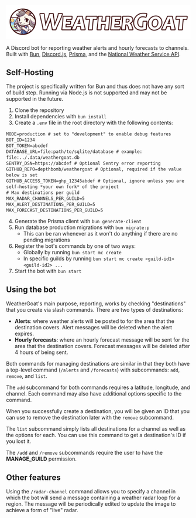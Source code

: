 <div align="center">
	<img src="./art/hero.png" alt="WeatherGoat Banner" title="WeatherGoat">
</div>

A Discord bot for reporting weather alerts and hourly forecasts to channels. Built with [Bun](https://bun.sh/), [Discord.js](https://discord.js.org/), [Prisma](https://www.prisma.io/), and the [National Weather Service API](https://www.weather.gov/documentation/services-web-api).

## Self-Hosting

The project is specifically written for Bun and thus does not have any sort of build step. Running via Node.js is not supported and may not be supported in the future.

1. Clone the repository
2. Install dependencies with `bun install`
3. Create a `.env` file in the root directory with the following contents:
```env
MODE=production # set to "development" to enable debug features
BOT_ID=1234
BOT_TOKEN=abcdef
DATABASE_URL=file:path/to/sqlite/database # example: file:../.data/weathergoat.db
SENTRY_DSN=https://abcdef # Optional Sentry error reporting
GITHUB_REPO=depthbomb/weathergoat # Optional, required if the value below is set
GITHUB_ACCESS_TOKEN=ghp_12345abdef # Optional, ignore unless you are self-hosting *your own fork* of the project
# Max destinations per guild
MAX_RADAR_CHANNELS_PER_GUILD=5
MAX_ALERT_DESTINATIONS_PER_GUILD=5
MAX_FORECAST_DESTINATIONS_PER_GUILD=5
```
4. Generate the Prisma client with `bun generate-client`
5. Run database production migrations with `bun migrate:p`
    - This can be ran whenever as it won't do anything if there are no pending migrations
6. Register the bot's commands by one of two ways:
    - Globally by running `bun start mc create`
    - In specific guilds by running `bun start mc create <guild-id1> <guild-id2> ...`
7. Start the bot with `bun start`

## Using the bot

WeatherGoat's main purpose, reporting, works by checking "destinations" that you create via slash commands. There are two types of destinations:

- **Alerts**: where weather alerts will be posted to for the area that the destination covers. Alert messages will be deleted when the alert expires.
- **Hourly forecasts**: where an hourly forecast message will be sent for the area that the destination covers. Forecast messages will be deleted after 4 hours of being sent.

Both commands for managing destinations are similar in that they both have a top-level command (`/alerts` and `/forecasts`) with subcommands: `add`, `remove`, and `list`.

The `add` subcommand for both commands requires a latitude, longitude, and channel. Each command may also have additional options specific to the command.

When you successfully create a destination, you will be given an ID that you can use to remove the destination later with the `remove` subcommand.

The `list` subcommand simply lists all destinations for a channel as well as the options for each. You can use this command to get a destination's ID if you lost it.

The `/add` and `/remove` subcommands require the user to have the **MANAGE_GUILD** permission.

## Other features

Using the `/radar-channel` command allows you to specify a channel in which the bot will send a message containing a weather radar loop for a region. The message will be periodically edited to update the image to achieve a form of "live" radar.
